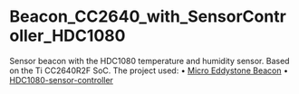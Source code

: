 # Beacon_CC2640_with_SensorController_HDC1080
Sensor beacon with the HDC1080 temperature and humidity sensor. 
Based on the Ti CC2640R2F SoC.
The project used:
•	[Micro Eddystone Beacon](..blob/main/MicroEddystoneBeacon.html)
•	[HDC1080-sensor-controller](https://github.com/osnatos/HDC1080-sensor-controller)

